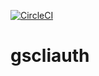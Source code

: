 [![CircleCI](https://circleci.com/gh/giantswarm/gscliauth.svg?style=shield)](https://circleci.com/gh/giantswarm/gscliauth)

# gscliauth
